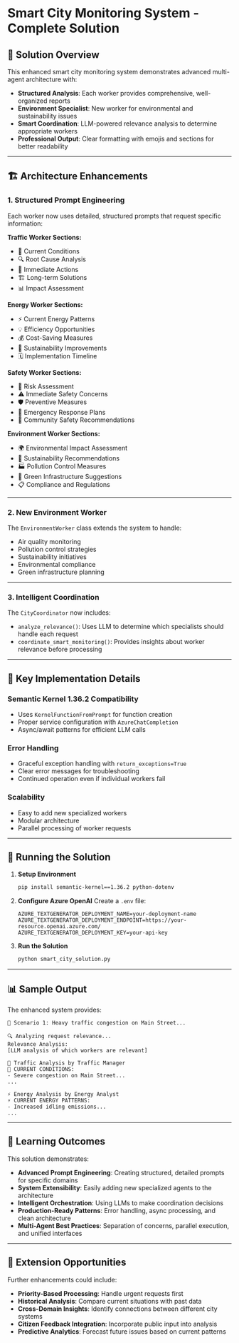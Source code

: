 # Smart City Monitoring System - Complete Solution

## 🎉 Solution Overview

This enhanced smart city monitoring system demonstrates advanced multi-agent architecture with:

* **Structured Analysis**: Each worker provides comprehensive, well-organized reports
* **Environment Specialist**: New worker for environmental and sustainability issues
* **Smart Coordination**: LLM-powered relevance analysis to determine appropriate workers
* **Professional Output**: Clear formatting with emojis and sections for better readability

---

## 🏗️ Architecture Enhancements

### 1. Structured Prompt Engineering

Each worker now uses detailed, structured prompts that request specific information:

**Traffic Worker Sections:**

* 🚦 Current Conditions
* 🔍 Root Cause Analysis
* 🚨 Immediate Actions
* 🏗️ Long-term Solutions
* 📊 Impact Assessment

**Energy Worker Sections:**

* ⚡ Current Energy Patterns
* 💡 Efficiency Opportunities
* 💰 Cost-Saving Measures
* 🌱 Sustainability Improvements
* 🗓️ Implementation Timeline

**Safety Worker Sections:**

* 🚨 Risk Assessment
* ⚠️ Immediate Safety Concerns
* 🛡️ Preventive Measures
* 🚒 Emergency Response Plans
* 👥 Community Safety Recommendations

**Environment Worker Sections:**

* 🌍 Environmental Impact Assessment
* 🌱 Sustainability Recommendations
* 🏭 Pollution Control Measures
* 🌳 Green Infrastructure Suggestions
* 📋 Compliance and Regulations

---

### 2. New Environment Worker

The `EnvironmentWorker` class extends the system to handle:

* Air quality monitoring
* Pollution control strategies
* Sustainability initiatives
* Environmental compliance
* Green infrastructure planning

---

### 3. Intelligent Coordination

The `CityCoordinator` now includes:

* `analyze_relevance()`: Uses LLM to determine which specialists should handle each request
* `coordinate_smart_monitoring()`: Provides insights about worker relevance before processing

---

## 🔧 Key Implementation Details

### Semantic Kernel 1.36.2 Compatibility

* Uses `KernelFunctionFromPrompt` for function creation
* Proper service configuration with `AzureChatCompletion`
* Async/await patterns for efficient LLM calls

### Error Handling

* Graceful exception handling with `return_exceptions=True`
* Clear error messages for troubleshooting
* Continued operation even if individual workers fail

### Scalability

* Easy to add new specialized workers
* Modular architecture
* Parallel processing of worker requests

---

## 🚀 Running the Solution

1. **Setup Environment**

   ```bash
   pip install semantic-kernel==1.36.2 python-dotenv
   ```

2. **Configure Azure OpenAI**
   Create a `.env` file:

   ```env
   AZURE_TEXTGENERATOR_DEPLOYMENT_NAME=your-deployment-name
   AZURE_TEXTGENERATOR_DEPLOYMENT_ENDPOINT=https://your-resource.openai.azure.com/
   AZURE_TEXTGENERATOR_DEPLOYMENT_KEY=your-api-key
   ```

3. **Run the Solution**

   ```bash
   python smart_city_solution.py
   ```

---

## 📊 Sample Output

The enhanced system provides:

```text
🎯 Scenario 1: Heavy traffic congestion on Main Street...

🔍 Analyzing request relevance...
Relevance Analysis:
[LLM analysis of which workers are relevant]

🚦 Traffic Analysis by Traffic Manager
🚦 CURRENT CONDITIONS:
- Severe congestion on Main Street...
...

⚡ Energy Analysis by Energy Analyst
⚡ CURRENT ENERGY PATTERNS:
- Increased idling emissions...
...
```

---

## 🎯 Learning Outcomes

This solution demonstrates:

* **Advanced Prompt Engineering**: Creating structured, detailed prompts for specific domains
* **System Extensibility**: Easily adding new specialized agents to the architecture
* **Intelligent Orchestration**: Using LLMs to make coordination decisions
* **Production-Ready Patterns**: Error handling, async processing, and clean architecture
* **Multi-Agent Best Practices**: Separation of concerns, parallel execution, and unified interfaces

---

## 🔄 Extension Opportunities

Further enhancements could include:

* **Priority-Based Processing**: Handle urgent requests first
* **Historical Analysis**: Compare current situations with past data
* **Cross-Domain Insights**: Identify connections between different city systems
* **Citizen Feedback Integration**: Incorporate public input into analysis
* **Predictive Analytics**: Forecast future issues based on current patterns
